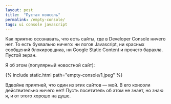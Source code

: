 ```yaml
---
layout: post
title:  "Пустая консоль"
permalink: /empty-console/
tags: ui console javascript
---
```


Как приятно осознавать, что есть сайты, где в Developer Console ничего нет. То есть
буквально ничего: ни логов Javascript, ни красных сообщений блокировщика, ни
Google Static Content и прочего барахла. Пустой экран.

Я об этом (популярный новостной сайт):

{% include static.html path="empty-console/1.jpeg" %}

Вдвойне приятней, что один из этих сайтов — мой. В его консоли действительно
ничего нет! Пусть посетитель об этом не знает, но знаю я, и от этого хорошо на
душе.
